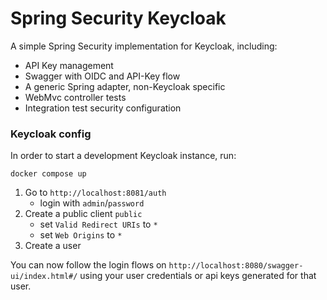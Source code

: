 # Spring Security Keycloak

A simple Spring Security implementation for Keycloak, including:

- API Key management
- Swagger with OIDC and API-Key flow
- A generic Spring adapter, non-Keycloak specific
- WebMvc controller tests
- Integration test security configuration

### Keycloak config
In order to start a development Keycloak instance, run:

```shell 
docker compose up
```
1. Go to `http://localhost:8081/auth` 
   - login with `admin`/`password` 
2. Create a public client `public`
   - set `Valid Redirect URIs` to `*`
   - set `Web Origins` to `*`
3. Create a user

You can now follow the login flows on `http://localhost:8080/swagger-ui/index.html#/` using your user credentials or
api keys generated for that user.
